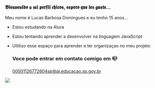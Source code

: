  ### 𝕭𝖎𝖊𝖓𝖛𝖊𝖓𝖎𝖉𝖔 𝖆 𝖒𝖎 𝖕𝖊𝖗𝖋𝖎𝖑 𝖈𝖍𝖎𝖈𝖔𝖘, 𝖊𝖘𝖕𝖊𝖗𝖔 𝖖𝖚𝖊 𝖑𝖊𝖘 𝖌𝖚𝖘𝖙𝖊...

Meu nome é Lucas Barbosa Domingues e eu tenho 15 anos...

- Estou estudando na Alura
- Estou tentando aprender a desenvolver na linguagem JavaScript
- Ultilizo esse espaço para aprender e ter organizaçao no meu projeto

  ### Voce pode entrar em contato comigo em 📪
  
  00001126772604sp@al.educacao.sp.gov.br


![](https://media1.tenor.com/m/hCDKiK1EN9UAAAAC/teen-wolf.gif)

